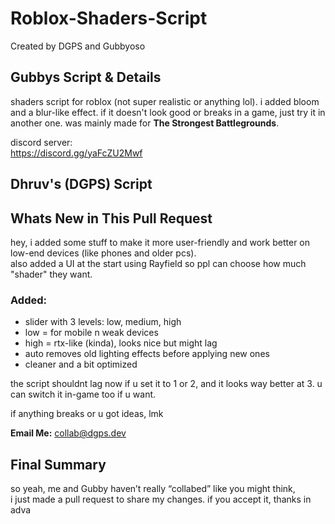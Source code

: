 # Roblox-Shaders-Script

Created by DGPS and Gubbyoso

## Gubbys Script & Details

shaders script for roblox (not super realistic or anything lol). i added bloom and a blur-like effect. if it doesn't look good or breaks in a game, just try it in another one. was mainly made for **The Strongest Battlegrounds**.

discord server:  
https://discord.gg/yaFcZU2Mwf

## Dhruv's (DGPS) Script


## Whats New in This Pull Request

hey, i added some stuff to make it more user-friendly and work better on low-end devices (like phones and older pcs).  
also added a UI at the start using Rayfield so ppl can choose how much "shader" they want.

### Added:
- slider with 3 levels: low, medium, high  
- low = for mobile n weak devices  
- high = rtx-like (kinda), looks nice but might lag  
- auto removes old lighting effects before applying new ones  
- cleaner and a bit optimized

the script shouldnt lag now if u set it to 1 or 2, and it looks way better at 3. u can switch it in-game too if u want.

if anything breaks or u got ideas, lmk

**Email Me:** [collab@dgps.dev](mailto:collab@dgps.dev)

## Final Summary

so yeah, me and Gubby haven’t really “collabed” like you might think,  
i just made a pull request to share my changes. if you accept it, thanks in adva

